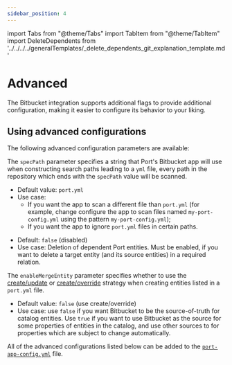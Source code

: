 ```yaml
---
sidebar_position: 4
---
```


import Tabs from "@theme/Tabs"
import TabItem from "@theme/TabItem"
import DeleteDependents from '../../../../generalTemplates/\_delete_dependents_git_explanation_template.md'

# Advanced

The Bitbucket integration supports additional flags to provide additional configuration, making it easier to configure its behavior to your liking.

## Using advanced configurations

The following advanced configuration parameters are available:

<Tabs groupId="config" queryString="parameter">

<TabItem label="Spec path" value="specPath">

The `specPath` parameter specifies a string that Port's Bitbucket app will use when constructing search paths leading to a `yml` file, every path in the repository which ends with the `specPath` value will be scanned.

- Default value: `port.yml`
- Use case:
  - If you want the app to scan a different file than `port.yml` (for example, change configure the app to scan files named `my-port-config.yml` using the pattern `my-port-config.yml`);
  - If you want the app to ignore `port.yml` files in certain paths.

</TabItem>

<TabItem label="Delete dependent entities" value="deleteDependent">

<DeleteDependents/>

- Default: `false` (disabled)
- Use case: Deletion of dependent Port entities. Must be enabled, if you want to delete a target entity (and its source entities) in a required relation.

</TabItem>

<TabItem label="Enable merge entity" value="enableMergeEntity">

The `enableMergeEntity` parameter specifies whether to use the [create/update](../../api/api.md?operation=create-update#usage) or [create/override](../../api/api.md?operation=create-override#usage) strategy when creating entities listed in a `port.yml` file.

- Default value: `false` (use create/override)
- Use case: use `false` if you want Bitbucket to be the source-of-truth for catalog entities. Use `true` if you want to use Bitbucket as the source for some properties of entities in the catalog, and use other sources to for properties which are subject to change automatically.

</TabItem>

</Tabs>

All of the advanced configurations listed below can be added to the [`port-app-config.yml`](./bitbucket.md#port-app-configyml-file) file.
